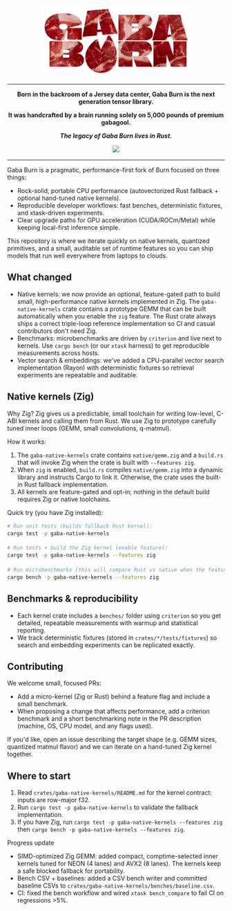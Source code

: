 <div align="center">
<img src="./assets/logo-burn-neutral.webp" width="350px"/>

---

**Born in the backroom of a Jersey data center, Gaba Burn is the next generation tensor library.**

**It was handcrafted by a brain running solely on 5,000 pounds of premium gabagool.**

***The legacy of Gaba Burn lives in Rust.***

<img src="https://media1.giphy.com/media/v1.Y2lkPTc5MGI3NjExcGwyZWd2M3Uzamh4aWs4amcybTh3dWluOHlwbmI5aHQ0cHhiZG5nciZlcD12MV9pbnRlcm5hbF9naWZfYnlfaWQmY3Q9Zw/l1J9Qha6bqbCs31q8/giphy.gif" width="400px"/>

---
</div>

<div align="left">

Gaba Burn is a pragmatic, performance-first fork of Burn focused on three things:

- Rock-solid, portable CPU performance (autovectorized Rust fallback + optional hand-tuned native kernels).
- Reproducible developer workflows: fast benches, deterministic fixtures, and xtask-driven experiments.
- Clear upgrade paths for GPU acceleration (CUDA/ROCm/Metal) while keeping local-first inference simple.

This repository is where we iterate quickly on native kernels, quantized primitives, and a small, auditable
set of runtime features so you can ship models that run well everywhere from laptops to clouds.

## What changed

- Native kernels: we now provide an optional, feature-gated path to build small, high-performance
  native kernels implemented in Zig. The `gaba-native-kernels` crate contains a prototype GEMM that
  can be built automatically when you enable the `zig` feature. The Rust crate always ships a
  correct triple-loop reference implementation so CI and casual contributors don't need Zig.
- Benchmarks: microbenchmarks are driven by `criterion` and live next to kernels. Use `cargo bench`
  (or our `xtask` harness) to get reproducible measurements across hosts.
- Vector search & embeddings: we've added a CPU-parallel vector search implementation (Rayon) with
  deterministic fixtures so retrieval experiments are repeatable and auditable.

## Native kernels (Zig)

Why Zig? Zig gives us a predictable, small toolchain for writing low-level, C-ABI kernels and calling
them from Rust. We use Zig to prototype carefully tuned inner loops (GEMM, small convolutions, q-matmul).

How it works:

1. The `gaba-native-kernels` crate contains `native/gemm.zig` and a `build.rs` that will invoke Zig
   when the crate is built with `--features zig`.
2. When `zig` is enabled, `build.rs` compiles `native/gemm.zig` into a dynamic library and instructs
   Cargo to link it. Otherwise, the crate uses the built-in Rust fallback implementation.
3. All kernels are feature-gated and opt-in; nothing in the default build requires Zig or native toolchains.

Quick try (you have Zig installed):

```bash
# Run unit tests (builds fallback Rust kernel):
cargo test -p gaba-native-kernels

# Run tests + build the Zig kernel (enable feature):
cargo test -p gaba-native-kernels --features zig

# Run microbenchmarks (this will compare Rust vs native when the feature is enabled):
cargo bench -p gaba-native-kernels --features zig
```

## Benchmarks & reproducibility

- Each kernel crate includes a `benches/` folder using `criterion` so you get detailed, repeatable
  measurements with warmup and statistical reporting.
- We track deterministic fixtures (stored in `crates/*/tests/fixtures`) so search and embedding
  experiments can be replicated exactly.

## Contributing

We welcome small, focused PRs:

- Add a micro-kernel (Zig or Rust) behind a feature flag and include a small benchmark.
- When proposing a change that affects performance, add a criterion benchmark and a short
  benchmarking note in the PR description (machine, OS, CPU model, and any flags used).

If you'd like, open an issue describing the target shape (e.g. GEMM sizes, quantized matmul flavor)
and we can iterate on a hand-tuned Zig kernel together.

## Where to start

1. Read `crates/gaba-native-kernels/README.md` for the kernel contract: inputs are row-major f32.
2. Run `cargo test -p gaba-native-kernels` to validate the fallback implementation.
3. If you have Zig, run `cargo test -p gaba-native-kernels --features zig` then `cargo bench -p gaba-native-kernels --features zig`.

Progress update
- SIMD-optimized Zig GEMM: added compact, comptime-selected inner kernels tuned for NEON (4 lanes) and AVX2 (8 lanes). The kernels keep a safe blocked fallback for portability.
- Bench CSV + baselines: added a CSV bench writer and committed baseline CSVs to `crates/gaba-native-kernels/benches/baseline.csv`.
- CI: fixed the bench workflow and wired `xtask bench_compare` to fail CI on regressions >5%.

</div>
